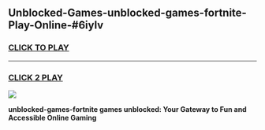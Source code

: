 
## Unblocked-Games-unblocked-games-fortnite-Play-Online-#6iylv
<h3>
<a href="https://premium.freeplayer.one?title=unblocked-games-fortnite&ref=27F">CLICK TO PLAY</a></h3>
<hr>

<h3>
<a href="https://premium.freeplayer.one?title=unblocked-games-fortnite&ref=27F">CLICK 2 PLAY</a>
  
</h3>

<a href="https://premium.freeplayer.one?title=unblocked-games-fortnite&ref=27F"><img src="https://clearcache.store/games.png"></a>


**unblocked-games-fortnite games unblocked: Your Gateway to Fun and Accessible Online Gaming**
